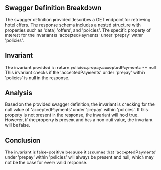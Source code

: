 ## Swagger Definition Breakdown
The swagger definition provided describes a GET endpoint for retrieving hotel offers. The response schema includes a nested structure with properties such as 'data', 'offers', and 'policies'. The specific property of interest for the invariant is 'acceptedPayments' under 'prepay' within 'policies'.

## Invariant
The invariant provided is: return.policies.prepay.acceptedPayments == null
This invariant checks if the 'acceptedPayments' under 'prepay' within 'policies' is null in the response.

## Analysis
Based on the provided swagger definition, the invariant is checking for the null value of 'acceptedPayments' under 'prepay' within 'policies'. If this property is not present in the response, the invariant will hold true. However, if the property is present and has a non-null value, the invariant will be false.

## Conclusion
The invariant is false-positive because it assumes that 'acceptedPayments' under 'prepay' within 'policies' will always be present and null, which may not be the case for every valid response.
